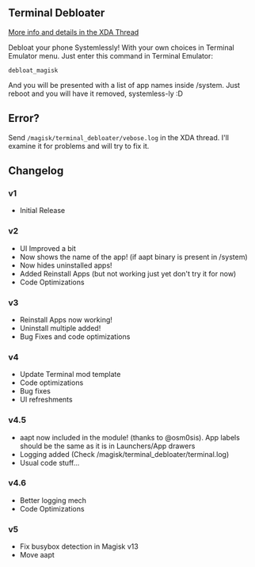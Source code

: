 ## Terminal Debloater
[More info and details in the XDA Thread](https://forum.xda-developers.com/apps/magisk/module-terminal-debloater-debloat-t3584163)

 Debloat your phone Systemlessly!
 With your own choices in Terminal Emulator menu.
 Just enter this command in Terminal Emulator:

	debloat_magisk
	
 And you will be presented with a list of app names inside /system.
 Just reboot and you will have it removed, systemless-ly :D
 
## Error?
 Send `/magisk/terminal_debloater/vebose.log` in the XDA thread. I'll examine it for problems and will try to fix it.

## Changelog

### v1
* Initial Release
### v2
* UI Improved a bit
* Now shows the name of the app! (if aapt binary is present in /system)
* Now hides uninstalled apps!
* Added Reinstall Apps (but not working just yet don't try it for now)
* Code Optimizations
### v3
* Reinstall Apps now working!
* Uninstall multiple added!
* Bug Fixes and code optimizations
### v4
* Update Terminal mod template
* Code optimizations
* Bug fixes
* UI refreshments
### v4.5
* aapt now included in the module! (thanks to @osm0sis). App labels should be the same as it is in Launchers/App drawers 
* Logging added (Check /magisk/terminal_debloater/terminal.log)
* Usual code stuff... 
### v4.6
* Better logging mech
* Code Optimizations
### v5
* Fix busybox detection in Magisk v13
* Move aapt
